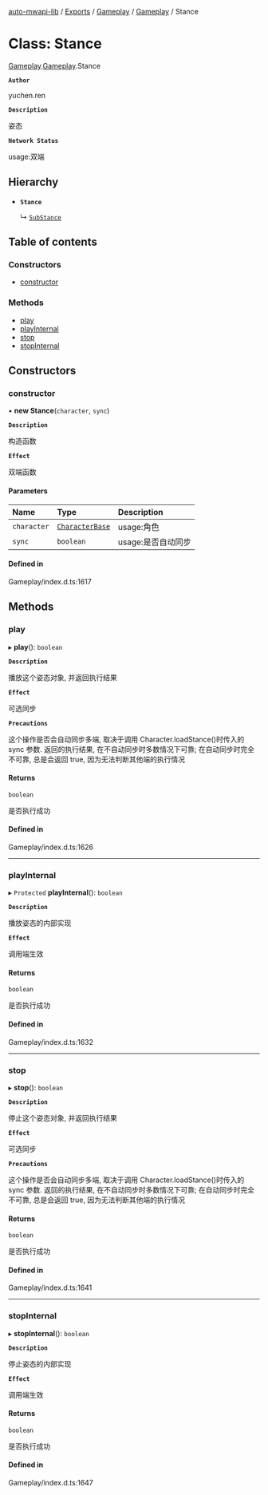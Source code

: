 [auto-mwapi-lib](../README.md) / [Exports](../modules.md) / [Gameplay](../modules/Gameplay.md) / [Gameplay](../modules/Gameplay.Gameplay.md) / Stance

# Class: Stance

[Gameplay](../modules/Gameplay.md).[Gameplay](../modules/Gameplay.Gameplay.md).Stance

**`Author`**

yuchen.ren

**`Description`**

姿态

**`Network Status`**

usage:双端

## Hierarchy

- **`Stance`**

  ↳ [`SubStance`](Gameplay.Gameplay.SubStance.md)

## Table of contents

### Constructors

- [constructor](Gameplay.Gameplay.Stance.md#constructor)

### Methods

- [play](Gameplay.Gameplay.Stance.md#play)
- [playInternal](Gameplay.Gameplay.Stance.md#playinternal)
- [stop](Gameplay.Gameplay.Stance.md#stop)
- [stopInternal](Gameplay.Gameplay.Stance.md#stopinternal)

## Constructors

### constructor

• **new Stance**(`character`, `sync`)

**`Description`**

构造函数

**`Effect`**

双端函数

#### Parameters

| Name        | Type                                                  | Description        |
| :---------- | :---------------------------------------------------- | :----------------- |
| `character` | [`CharacterBase`](Gameplay.Gameplay.CharacterBase.md) | usage:角色         |
| `sync`      | `boolean`                                             | usage:是否自动同步 |

#### Defined in

Gameplay/index.d.ts:1617

## Methods

### play

▸ **play**(): `boolean`

**`Description`**

播放这个姿态对象, 并返回执行结果

**`Effect`**

可选同步

**`Precautions`**

这个操作是否会自动同步多端, 取决于调用 Character.loadStance()时传入的 sync 参数.
返回的执行结果, 在不自动同步时多数情况下可靠;
在自动同步时完全不可靠, 总是会返回 true, 因为无法判断其他端的执行情况

#### Returns

`boolean`

是否执行成功

#### Defined in

Gameplay/index.d.ts:1626

---

### playInternal

▸ `Protected` **playInternal**(): `boolean`

**`Description`**

播放姿态的内部实现

**`Effect`**

调用端生效

#### Returns

`boolean`

是否执行成功

#### Defined in

Gameplay/index.d.ts:1632

---

### stop

▸ **stop**(): `boolean`

**`Description`**

停止这个姿态对象, 并返回执行结果

**`Effect`**

可选同步

**`Precautions`**

这个操作是否会自动同步多端, 取决于调用 Character.loadStance()时传入的 sync 参数.
返回的执行结果, 在不自动同步时多数情况下可靠;
在自动同步时完全不可靠, 总是会返回 true, 因为无法判断其他端的执行情况

#### Returns

`boolean`

是否执行成功

#### Defined in

Gameplay/index.d.ts:1641

---

### stopInternal

▸ **stopInternal**(): `boolean`

**`Description`**

停止姿态的内部实现

**`Effect`**

调用端生效

#### Returns

`boolean`

是否执行成功

#### Defined in

Gameplay/index.d.ts:1647
